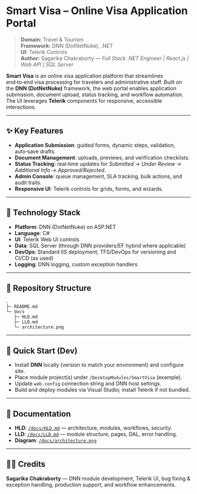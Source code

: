 # Smart Visa – Online Visa Application Portal

> **Domain:** Travel & Tourism  
> **Framework:** DNN (DotNetNuke), .NET  
> **UI:** Telerik Controls  
> **Author:** Sagarika Chakraborty — *Full Stack .NET Engineer | React.js | Web API | SQL Server*

**Smart Visa** is an online visa application platform that streamlines end‑to‑end visa processing for travelers and administrative staff. Built on the **DNN (DotNetNuke)** framework, the web portal enables application submission, document upload, status tracking, and workflow automation. The UI leverages **Telerik** components for responsive, accessible interactions.

---

## ✨ Key Features
- **Application Submission**: guided forms, dynamic steps, validation, auto‑save drafts.
- **Document Management**: uploads, previews, and verification checklists.
- **Status Tracking**: real‑time updates for *Submitted → Under Review → Additional Info → Approved/Rejected*.
- **Admin Console**: queue management, SLA tracking, bulk actions, and audit trails.
- **Responsive UI**: Telerik controls for grids, forms, and wizards.

---

## 🧱 Technology Stack
- **Platform**: DNN (DotNetNuke) on ASP.NET
- **Language**: C#
- **UI**: Telerik Web UI controls
- **Data**: SQL Server (through DNN providers/EF hybrid where applicable)
- **DevOps**: Standard IIS deployment; TFS/DevOps for versioning and CI/CD (as used)
- **Logging**: DNN logging, custom exception handlers

---

## 📁 Repository Structure
```
.
├─ README.md
└─ docs
   ├─ HLD.md
   ├─ LLD.md
   └─ architecture.png
```

---

## 🚀 Quick Start (Dev)
- Install **DNN** locally (version to match your environment) and configure site.
- Place module project(s) under `/DesktopModules/SmartVisa` (example).
- Update `web.config` connection string and DNN host settings.
- Build and deploy modules via Visual Studio; install Telerik if not bundled.

---

## 🧭 Documentation
- **HLD**: [`/docs/HLD.md`](docs/HLD.md) — architecture, modules, workflows, security.
- **LLD**: [`/docs/LLD.md`](docs/LLD.md) — module structure, pages, DAL, error handling.
- **Diagram**: [`/docs/architecture.png`](docs/architecture.png)

---

## 👩‍💻 Credits
**Sagarika Chakraborty** — DNN module development, Telerik UI, bug fixing & exception handling, production support, and workflow enhancements.
